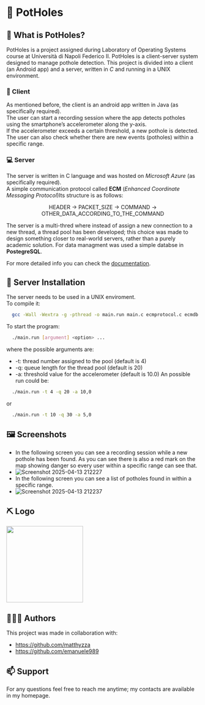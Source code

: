 
# 🚗​ PotHoles
## 🤔​ What is PotHoles? 
PotHoles is a project assigned during Laboratory of Operating Systems course at Università di Napoli Federico II.
PotHoles is a client-server system designed to manage pothole detection.
This project is divided into a client (an Android app) and a server, written in _C_ and running in a UNIX environment.
### ​📱​ Client
As mentioned before, the client is an android app written in Java (as specifically required).\
The user can start a recording session where the app detects potholes using the smartphone’s accelerometer along the y-axis.\
If the accelerometer exceeds a certain threshold, a new pothole is detected.
The user can also check whether there are new events (potholes) within a specific range.
### ​💻​ Server
The server is written in C language and was hosted on _Microsoft Azure_ (as specifically required).\
A simple communication protocol called **ECM** (_Enhanced Coordinate Messaging Protocol_)Its structure is as follows:
<p align="center"> HEADER -> PACKET_SIZE -> COMMAND -> OTHER_DATA_ACCORDING_TO_THE_COMMAND </p>

The server is a multi-thred where instead of assign a new connection to a new thread, a thread pool has been developed; this choice was made to design something closer to real-world servers, rather than a purely academic solution. 
For data managment was used a simple databse in **PostegreSQL**.


For more detailed info you can check the [documentation](LSO_2122_Doc.pdf).

## 🚀​ Server Installation

The server needs to be used in a UNIX enviroment.\
To compile it:
```bash
  gcc -Wall -Wextra -g -pthread -o main.run main.c ecmprotocol.c ecmdb.c threadpool.c -I/usr/include/postgresql/ -L/usr/lib/postgresql/14/lib/ -lpq
```
To start the program:
```bash
  ./main.run [argument] <option> ...
```
where the possible arguments are:
- -t: thread number assigned to the pool (default is 4)
- -q: queue length for the thread pool (default is 20)
- -a: threshold value for the accelerometer (default is 10.0)
An possible run could be:
```bash
  ./main.run -t 4 -q 20 -a 10,0
```
or
```bash
  ./main.run -t 10 -q 30 -a 5,0
```

## ​🖼️​ Screenshots 
- In the following screen you can see a recording session while a new pothole has been found. As you can see there is also a red mark on the map showing danger so every user within a specific range can see that.
- ![Screenshot 2025-04-13 212227](https://github.com/user-attachments/assets/5a8759ed-1ae3-42c3-acc7-ae061e7b9d32)
- In the following screen you can see a list of potholes found in within a specific range.
- ![Screenshot 2025-04-13 212237](https://github.com/user-attachments/assets/38e0e0e6-d8f5-4035-9763-feb46a191f70)

## ⛏️​ Logo
<img src="https://github.com/user-attachments/assets/9a2f23cb-e8e4-4253-af4e-7f268c8c366b" width="200" align="center">

## ​🧑🏻‍💻​ Authors
This project was made in collaboration with:
- https://github.com/matthyzza
- https://github.com/emanuele989

## 📫​ Support
For any questions feel free to reach me anytime; my contacts are available in my homepage.


